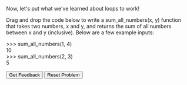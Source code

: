 Now, let's put what we've learned about loops to work!

Drag and drop the code below to write a sum_all_numbers(x, y) function that takes two numbers, x and y, and returns the sum of all numbers between x and y (inclusive). Below are a few example inputs:

<p>
>>> sum_all_numbers(1, 4)<br />
10<br />
>>> sum_all_numbers(2, 3)<br />
5<br />
</p>

<div id="sortableTrash" class="sortable-code"></div> 
<div id="sortable" class="sortable-code"></div> 
<div style="clear:both;"></div> 
<p> 
    <input id="feedbackLink" value="Get Feedback" type="button" /> 
    <input id="newInstanceLink" value="Reset Problem" type="button" /> 
</p> 
<script type="text/javascript"> 
(function(){
  var initial = "def sum_all_numbers(x, y):\n" +
    "    total = 0\n" +
    "    for i in range(x, y + 1):\n" +
    "        total = total + i\n" +
    "    return total\n" +
    "        \n" +
    "for i in range(x, y): #distractor\n" +
    "for i in range(x+1, y + 1): #distractor\n" +
    "for i in range(x+1): #distractor";
  var parsonsPuzzle = new ParsonsWidget({
    "sortableId": "sortable",
    "max_wrong_lines": 10,
    "grader": ParsonsWidget._graders.LineBasedGrader,
    "exec_limit": 2500,
    "can_indent": true,
    "x_indent": 50,
    "lang": "en",
    "show_feedback": true,
    "trashId": "sortableTrash"
  });
  parsonsPuzzle.init(initial);
  parsonsPuzzle.shuffleLines();
  $("#newInstanceLink").click(function(event){ 
      event.preventDefault(); 
      parsonsPuzzle.shuffleLines(); 
  }); 
  $("#feedbackLink").click(function(event){ 
      event.preventDefault(); 
      parsonsPuzzle.getFeedback(); 
  }); 
})(); 
</script>
